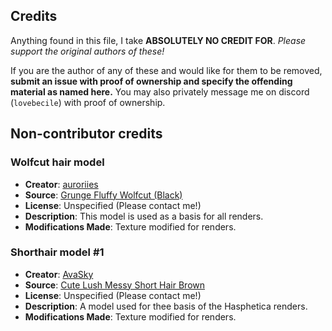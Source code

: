 ## Credits

Anything found in this file, I take **ABSOLUTELY NO CREDIT FOR**. *Please support the original authors of these!*

If you are the author of any of these and would like for them to be removed, **submit an issue with proof of ownership and specify the offending material as named here.** You may also privately message me on discord (`lovebecile`) with proof of ownership. 


## Non-contributor credits

### Wolfcut hair model
- **Creator**: [auroriies](https://www.roblox.com/groups/14243918/auroriies#!/about)
- **Source**: [Grunge Fluffy Wolfcut (Black)](https://www.roblox.com/catalog/15568981513/Grunge-Fluffy-Wolfcut-Black)
- **License**: Unspecified (Please contact me!)
- **Description**: This model is used as a basis for all renders.
- **Modifications Made**: Texture modified for renders.

### Shorthair model #1
- **Creator**: [AvaSky](https://www.roblox.com/groups/15266335/AvaSky)
- **Source**: [Cute Lush Messy Short Hair Brown](https://www.roblox.com/catalog/13515175239/Cute-Lush-Messy-Short-Hair-Brown)
- **License**: Unspecified (Please contact me!)
- **Description**: A model used for thee basis of the Hasphetica renders.
- **Modifications Made**: Texture modified for renders.
